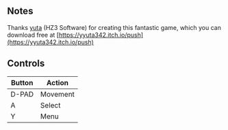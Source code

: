 ## Notes

Thanks [yuta](https://helpcomputer.itch.io) (HZ3 Software) for creating this fantastic game, which you can download free at [https://yyuta342.itch.io/push](https://yyuta342.itch.io/push)


## Controls

| Button | Action   |
| ------ | -------- |
| D-PAD  | Movement |
| A      | Select   |
| Y      | Menu     |
